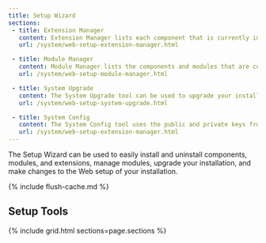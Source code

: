 ```yaml
---
title: Setup Wizard
sections:
 - title: Extension Manager
   content: Extension Manager lists each component that is currently installed, and can be used to synchronize any extensions you have purchased from Magento Marketplace with your system.
   url: /system/web-setup-extension-manager.html

 - title: Module Manager
   content: Module Manager lists the components and modules that are currently installed in your Magento system.
   url: /system/web-setup-module-manager.html

 - title: System Upgrade
   content: The System Upgrade tool can be used to upgrade your installation of Magento. During the process, it checks your system for readiness, creates a backup, and then upgrades your system.
   url: /system/web-setup-system-upgrade.html

 - title: System Config
   content: The System Config tool uses the public and private keys from your Marketplace account to synchronize web setup operations.
   url: /system/web-setup-extension-manager.html
---
```


The Setup Wizard can be used to easily install and uninstall components, modules, and extensions, manage modules, upgrade your installation, and make changes to the Web setup of your installation.

{% include flush-cache.md %}

## Setup Tools

{% include grid.html sections=page.sections %}